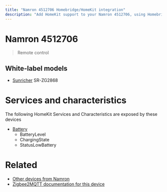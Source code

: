 ```yaml
---
title: "Namron 4512706 Homebridge/HomeKit integration"
description: "Add HomeKit support to your Namron 4512706, using Homebridge, Zigbee2MQTT and homebridge-z2m."
---
```

<!---
This file has been GENERATED using src/docgen/docgen.ts
DO NOT EDIT THIS FILE MANUALLY!
-->
# Namron 4512706
> Remote control


## White-label models
* [Sunricher](../index.md#sunricher) SR-ZG2868

# Services and characteristics
The following HomeKit Services and Characteristics are exposed by
these devices

* [Battery](../../battery.md)
  * BatteryLevel
  * ChargingState
  * StatusLowBattery


# Related
* [Other devices from Namron](../index.md#namron)
* [Zigbee2MQTT documentation for this device](https://www.zigbee2mqtt.io/devices/4512706.html)